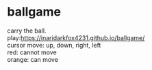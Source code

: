 # ballgame
carry the ball.  
play:https://inaridarkfox4231.github.io/ballgame/  
cursor move: up, down, right, left  
red: cannot move  
orange: can move  
